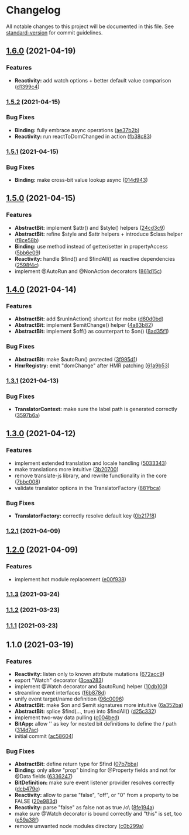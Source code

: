 # Changelog

All notable changes to this project will be documented in this file. See [standard-version](https://github.com/conventional-changelog/standard-version) for commit guidelines.

## [1.6.0](https://github.com/labor-digital/bits/compare/v1.5.2...v1.6.0) (2021-04-19)


### Features

* **Reactivity:** add watch options + better default value comparison ([d1399c4](https://github.com/labor-digital/bits/commit/d1399c42e5a7ea68d9852efd95bf284157f0adac))

### [1.5.2](https://github.com/labor-digital/bits/compare/v1.5.1...v1.5.2) (2021-04-15)


### Bug Fixes

* **Binding:** fully embrace async operations ([ae37b2b](https://github.com/labor-digital/bits/commit/ae37b2b643540882f7e945c85532fc4d4cc2df5f))
* **Reactivity:** run reactToDomChanged in action ([fb38c83](https://github.com/labor-digital/bits/commit/fb38c831a3dd1164b342788608c9c092d9eefd4d))

### [1.5.1](https://github.com/labor-digital/bits/compare/v1.5.0...v1.5.1) (2021-04-15)


### Bug Fixes

* **Binding:** make cross-bit value lookup async ([014d943](https://github.com/labor-digital/bits/commit/014d9439d38a5bc970b057971c6dae09d6165cd9))

## [1.5.0](https://github.com/labor-digital/bits/compare/v1.4.0...v1.5.0) (2021-04-15)


### Features

* **AbstractBit:** implement $attr() and $style() helpers ([24cd3c9](https://github.com/labor-digital/bits/commit/24cd3c9af3788a7ed9562f9ab70975a8d91edffb))
* **AbstractBit:** refine $style and $attr helpers + introduce $class helper ([f8ce58b](https://github.com/labor-digital/bits/commit/f8ce58bb1e2f7eb2e3d1f8d893696cf4417b1a08))
* **Binding:** use method instead of getter/setter in propertyAccess ([5bb6e09](https://github.com/labor-digital/bits/commit/5bb6e09e963f0d1edfe878149b79438294abd704))
* **Reactivity:** handle $find() and $findAll() as reactive dependencies ([2598f4c](https://github.com/labor-digital/bits/commit/2598f4ce721ec01d632a8c31533638360e67f293))
* implement @AutoRun and @NonAction decorators ([861d15c](https://github.com/labor-digital/bits/commit/861d15cf53fe98126771ec561be13cf04835164c))

## [1.4.0](https://github.com/labor-digital/bits/compare/v1.3.1...v1.4.0) (2021-04-14)


### Features

* **AbstractBit:** add $runInAction() shortcut for mobx ([d60d0bd](https://github.com/labor-digital/bits/commit/d60d0bdd59540322ac9105572ccacdcdeebf4caa))
* **AbstractBit:** implement $emitChange() helper ([4a83b82](https://github.com/labor-digital/bits/commit/4a83b82227935bf71f6a58b774d09097babcdada))
* **AbstractBit:** implement $off() as counterpart to $on() ([8ad35f1](https://github.com/labor-digital/bits/commit/8ad35f19a2daf6fe74eeef5cedb7bb952c704e59))


### Bug Fixes

* **AbstractBit:** make $autoRun() protected ([3f995d1](https://github.com/labor-digital/bits/commit/3f995d1a1a14e212f5060ce4d1eea497ee94e489))
* **HmrRegistry:** emit "domChange" after HMR patching ([61a9b53](https://github.com/labor-digital/bits/commit/61a9b5355016d08db46e78ca3748b56ab5b967e1))

### [1.3.1](https://github.com/labor-digital/bits/compare/v1.3.0...v1.3.1) (2021-04-13)


### Bug Fixes

* **TranslatorContext:** make sure the label path is generated correctly ([3597b6a](https://github.com/labor-digital/bits/commit/3597b6a843427c334b081be4c080841719a5482c))

## [1.3.0](https://github.com/labor-digital/bits/compare/v1.2.1...v1.3.0) (2021-04-12)


### Features

* implement extended translation and locale handling ([5033343](https://github.com/labor-digital/bits/commit/50333438755908a2860b51d373434cd48c150104))
* make translations more intuitive ([3b20700](https://github.com/labor-digital/bits/commit/3b20700351210e3a6c73c86322031170540cdaa9))
* remove translate-js library, and rewrite functionality in the core ([7bbc008](https://github.com/labor-digital/bits/commit/7bbc00867319cef8de5a407e4e552d32dd6b6c5f))
* validate translator options in the TranslatorFactory ([881fbca](https://github.com/labor-digital/bits/commit/881fbca896c3169c1838e781e46033ead2fe81fb))


### Bug Fixes

* **TranslatorFactory:** correctly resolve default key ([0b217f8](https://github.com/labor-digital/bits/commit/0b217f8ac1bd22bb534f04369f8e756263d63b93))

### [1.2.1](https://github.com/labor-digital/bits/compare/v1.2.0...v1.2.1) (2021-04-09)

## [1.2.0](https://github.com/labor-digital/bits/compare/v1.1.3...v1.2.0) (2021-04-09)


### Features

* implement hot module replacement ([e00f938](https://github.com/labor-digital/bits/commit/e00f938a04141b7198cf1d4a454c3ffc31245d71))

### [1.1.3](https://github.com/labor-digital/bits/compare/v1.1.2...v1.1.3) (2021-03-24)

### [1.1.2](https://github.com/labor-digital/bits/compare/v1.1.1...v1.1.2) (2021-03-23)

### [1.1.1](https://github.com/labor-digital/bits/compare/v1.1.0...v1.1.1) (2021-03-23)

## 1.1.0 (2021-03-19)


### Features

* **Reactivity:** listen only to known attribute mutations ([672acc9](https://github.com/labor-digital/bits/commit/672acc9a4ac757409ff49a6081cdf5bc61d66019))
* export "Watch" decorator ([3cea283](https://github.com/labor-digital/bits/commit/3cea2834c483640e59cd3591fae262321502f801))
* implement @Watch decorator and $autoRun() helper ([10db100](https://github.com/labor-digital/bits/commit/10db10038b5ff19e7e65b28fc0cc7d92bda1579a))
* streamline event interfaces ([f6b878d](https://github.com/labor-digital/bits/commit/f6b878d3dda304df1f0363b3d328acb7579ecbb7))
* unify event target/name definition ([96c0096](https://github.com/labor-digital/bits/commit/96c00966aac6aa8dc7076824410d42ad7623a822))
* **AbstractBit:** make $on and $emit signatures more intuitive ([6a352ba](https://github.com/labor-digital/bits/commit/6a352bac0d07d8a7d07883f1708e4b7670302e20))
* **AbstractBit:** splice $find(..., true) into $findAll() ([d25c332](https://github.com/labor-digital/bits/commit/d25c332b2625d40b0321cdf421ec79e3feab468a))
* implement two-way data pulling ([c004bed](https://github.com/labor-digital/bits/commit/c004bedc632fbbaa52817b2b1703e7214673b16a))
* **BitApp:** allow '' as key for nested bit definitions to define the / path ([314d7ac](https://github.com/labor-digital/bits/commit/314d7ac1af1997b4f9b66b7dfebfa9569f8dfdef))
* initial commit ([ac58604](https://github.com/labor-digital/bits/commit/ac586047857da8387ad2e5d8edb7c1bf2a6d11e7))


### Bug Fixes

* **AbstractBit:** define return type for $find ([07b7bba](https://github.com/labor-digital/bits/commit/07b7bbae6c155eedcd87c0f9ccbe493af10e5dca))
* **Binding:** only allow "prop" binding for @Property fields and not for @Data fields ([6336247](https://github.com/labor-digital/bits/commit/6336247278cb1ba68b52f7a1f99f306c68ddefe1))
* **BitDefinition:** make sure event listener provider resolves correctly ([dcb479e](https://github.com/labor-digital/bits/commit/dcb479e972525e93e96aae4043125c5cef1e1cfe))
* **Reactivity:** allow to parse "false", "off", or "0" from a property to be FALSE ([20e983d](https://github.com/labor-digital/bits/commit/20e983dd6f6ee86640e57a877a53d79ebd884f3f))
* **Reactivity:** parse "false" as false not as true /o\ ([8fe194a](https://github.com/labor-digital/bits/commit/8fe194a9113106da5c00f337cd90b76e248f3e8b))
* make sure @Watch decorator is bound correctly and "this" is set, too ([e59a38f](https://github.com/labor-digital/bits/commit/e59a38f5d59223e483f7123f38a36d1b93284c7f))
* remove unwanted node modules directory ([c0b299a](https://github.com/labor-digital/bits/commit/c0b299a11e1605388fa378508ae3d4e3b679e37a))
